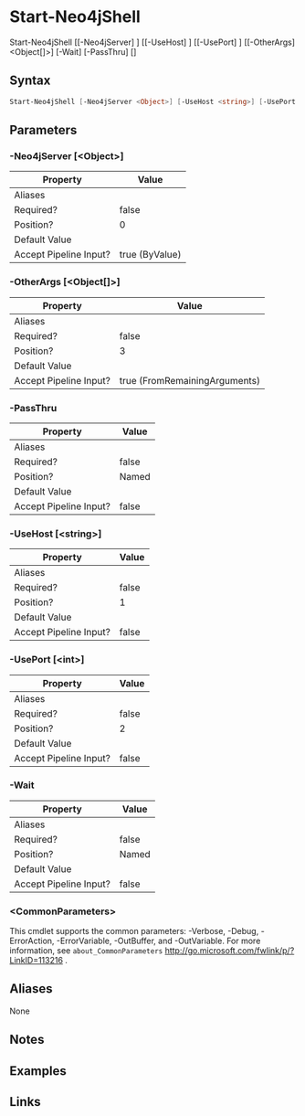# Start-Neo4jShell


Start-Neo4jShell [[-Neo4jServer] <Object>] [[-UseHost] <string>] [[-UsePort] <int>] [[-OtherArgs] <Object[]>] [-Wait] [-PassThru] [<CommonParameters>]



## Syntax

```powershell
Start-Neo4jShell [-Neo4jServer <Object>] [-UseHost <string>] [-UsePort <int>] [-OtherArgs <Object[]>] [-Wait] [-PassThru] [<CommonParameters>]
```


## Parameters

###  -Neo4jServer [\<Object\>]

Property               | Value
---------------------- | --------------
Aliases                | 
Required?              | false
Position?              | 0
Default Value          | 
Accept Pipeline Input? | true (ByValue)

 
###  -OtherArgs [\<Object[]\>]

Property               | Value
---------------------- | -----------------------------
Aliases                | 
Required?              | false
Position?              | 3
Default Value          | 
Accept Pipeline Input? | true (FromRemainingArguments)

 
###  -PassThru

Property               | Value
---------------------- | -----
Aliases                | 
Required?              | false
Position?              | Named
Default Value          | 
Accept Pipeline Input? | false

 
###  -UseHost [\<string\>]

Property               | Value
---------------------- | -----
Aliases                | 
Required?              | false
Position?              | 1
Default Value          | 
Accept Pipeline Input? | false

 
###  -UsePort [\<int\>]

Property               | Value
---------------------- | -----
Aliases                | 
Required?              | false
Position?              | 2
Default Value          | 
Accept Pipeline Input? | false

 
###  -Wait

Property               | Value
---------------------- | -----
Aliases                | 
Required?              | false
Position?              | Named
Default Value          | 
Accept Pipeline Input? | false

 
### \<CommonParameters\>

This cmdlet supports the common parameters: -Verbose, -Debug, -ErrorAction, -ErrorVariable, -OutBuffer, and -OutVariable. For more information, see `about_CommonParameters` http://go.microsoft.com/fwlink/p/?LinkID=113216 .

## Aliases

None


## Notes


## Examples


## Links




